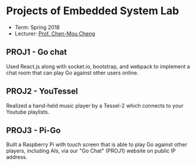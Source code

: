 # Projects of Embedded System Lab
- Term: Spring 2018
- Lecturer: [Prof. Chen-Mou Cheng](http://www.ee.ntu.edu.tw/profile?id=754)

## PROJ1 - Go chat
Used React.js along with socket.io, bootstrap, and webpack to implement a chat room that can play Go against other users online.

## PROJ2 - YouTessel
Realized a hand-held music player by a Tessel-2 which connects to your Youtube playlists.

## PROJ3 - Pi-Go
Built a Raspberry Pi with touch screen that is able to play Go against other players, including AIs, via our "Go Chat" (PROJ1) website on public IP address.
